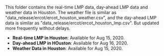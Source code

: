 This folder contains the real-time LMP data, day-ahead LMP data and weather data in Houston. The weather file is similar as "data_release/ercot/ercot_houston_weather.csv", and the day-ahead LMP data is similar as "data_release/ercot/ercot_houston_lmp.csv". But updated more frequently without delays.

- **Real-time LMP in Houston**: Available for Aug 15, 2020.
- **Day-ahead LMP in HOuston**: Available for Aug 16, 2020.
- **Weather Data in Houston**: Available for Aug 15, 2020.
